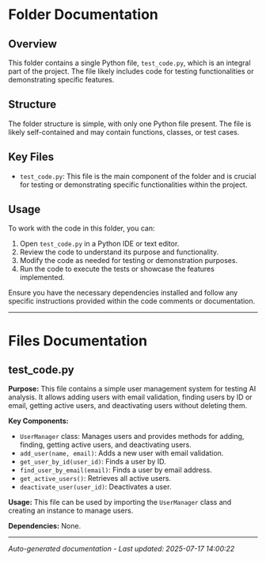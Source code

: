 # Folder Documentation

## Overview
This folder contains a single Python file, `test_code.py`, which is an integral part of the project. The file likely includes code for testing functionalities or demonstrating specific features.

## Structure
The folder structure is simple, with only one Python file present. The file is likely self-contained and may contain functions, classes, or test cases.

## Key Files
- `test_code.py`: This file is the main component of the folder and is crucial for testing or demonstrating specific functionalities within the project.

## Usage
To work with the code in this folder, you can:
1. Open `test_code.py` in a Python IDE or text editor.
2. Review the code to understand its purpose and functionality.
3. Modify the code as needed for testing or demonstration purposes.
4. Run the code to execute the tests or showcase the features implemented.

Ensure you have the necessary dependencies installed and follow any specific instructions provided within the code comments or documentation.

---

# Files Documentation

## test_code.py

**Purpose:** This file contains a simple user management system for testing AI analysis. It allows adding users with email validation, finding users by ID or email, getting active users, and deactivating users without deleting them.

**Key Components:**
- `UserManager` class: Manages users and provides methods for adding, finding, getting active users, and deactivating users.
- `add_user(name, email)`: Adds a new user with email validation.
- `get_user_by_id(user_id)`: Finds a user by ID.
- `find_user_by_email(email)`: Finds a user by email address.
- `get_active_users()`: Retrieves all active users.
- `deactivate_user(user_id)`: Deactivates a user.

**Usage:** This file can be used by importing the `UserManager` class and creating an instance to manage users.

**Dependencies:** None.

---
*Auto-generated documentation - Last updated: 2025-07-17 14:00:22*
